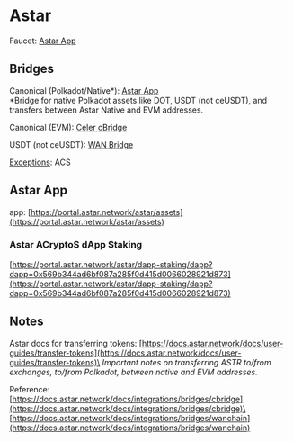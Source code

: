 # Astar

Faucet: [Astar App](astar.md#astar-app)

## Bridges

Canonical (Polkadot/Native\*): [Astar App](astar.md#astar-app)\
\*Bridge for native Polkadot assets like DOT, USDT (not ceUSDT), and transfers between Astar Native and EVM addresses.

Canonical (EVM): [Celer cBridge](bridges.md#celer-cbridge)

USDT (not ceUSDT): [WAN Bridge](bridges.md#wan-bridge)

[Exceptions](bridges.md#exceptions): ACS

## Astar App

app: [https://portal.astar.network/astar/assets](https://portal.astar.network/astar/assets)

### Astar ACryptoS dApp Staking

[https://portal.astar.network/astar/dapp-staking/dapp?dapp=0x569b344ad6bf087a285f0d415d0066028921d873](https://portal.astar.network/astar/dapp-staking/dapp?dapp=0x569b344ad6bf087a285f0d415d0066028921d873)

## Notes

Astar docs for transferring tokens: [https://docs.astar.network/docs/user-guides/transfer-tokens](https://docs.astar.network/docs/user-guides/transfer-tokens)\
_Important notes on transferring ASTR to/from exchanges, to/from Polkadot, between native and EVM addresses._

Reference:\
[https://docs.astar.network/docs/integrations/bridges/cbridge](https://docs.astar.network/docs/integrations/bridges/cbridge)\
[https://docs.astar.network/docs/integrations/bridges/wanchain](https://docs.astar.network/docs/integrations/bridges/wanchain)

